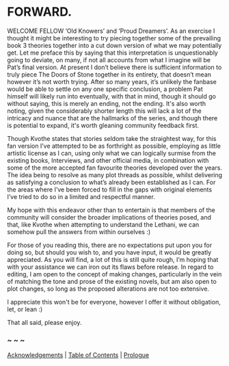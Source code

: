 # FORWARD.


WELCOME FELLOW ‘Old Knowers’ and ‘Proud Dreamers’. As an exercise I thought it might be interesting to try piecing together some of the prevailing book 3 theories together into a cut down version of what we may potentially get. Let me preface this by saying that this interpretation is unquestionably going to deviate, on many, if not all accounts from what I imagine will be Pat’s final version. At present I don’t believe there is sufficient information to truly piece The Doors of Stone together in its entirety, that doesn’t mean however it’s not worth trying. After so many years, it’s unlikely the fanbase would be able to settle on any one specific conclusion, a problem Pat himself will likely run into eventually, with that in mind, though it should go without saying, this is merely an ending, not the ending. It's also worth noting, given the considerably shorter length this will lack a lot of the intricacy and nuance that are the hallmarks of the series, and though there is potential to expand, it's worth gleaning community feedback first.

Though Kvothe states that stories seldom take the straightest way, for this fan version I’ve attempted to be as forthright as possible, employing as little artistic license as I can, using only what we can logically surmise from the existing books, Interviews, and other official media, in combination with some of the more accepted fan favourite theories developed over the years. The idea being to resolve as many plot threads as possible, whilst delivering as satisfying a conclusion to what’s already been established as I can. For the areas where I’ve been forced to fill in the gaps with original elements I’ve tried to do so in a limited and respectful manner.

My hope with this endeavor other than to entertain is that members of the community will consider the broader implications of theories posed, and that, like Kvothe when attempting to understand the Lethani, we can somehow pull the answers from within ourselves :)

For those of you reading this, there are no expectations put upon you for doing so, but should you wish to, and you have input, it would be greatly appreciated. As you will find, a lot of this is still quite rough, I’m hoping that with your assistance we can iron out its flaws before release. In regard to editing, I am open to the concept of making changes, particularly in the vein of matching the tone and prose of the existing novels, but am also open to plot changes, so long as the proposed alterations are not too extensive.

I appreciate this won't be for everyone, however I offer it without obligation, let, or lean :)

That all said, please enjoy.

### ~ ~ ~

[Acknowledgements](Acknowledgements.md) | [Table of Contents](Table_of_Contents.md) | [Prologue](Prologue.md)
